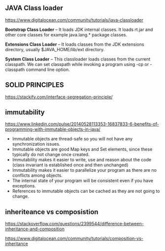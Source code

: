 ## JAVA Class loader
https://www.digitalocean.com/community/tutorials/java-classloader

**Bootstrap Class Loader** – It loads JDK internal classes. It loads rt.jar and other core classes for example java.lang.* package classes.  

**Extensions Class Loader** – It loads classes from the JDK extensions directory, usually $JAVA_HOME/lib/ext directory.  

**System Class Loader** – This classloader loads classes from the current classpath. We can set classpath while invoking a program using -cp or -classpath command line option.  

## SOLID PRINCIPLES
https://stackify.com/interface-segregation-principle/

## immutability
https://www.linkedin.com/pulse/20140528113353-16837833-6-benefits-of-programming-with-immutable-objects-in-java/

  * Immutable objects are thread-safe so you will not have any synchronization issues.
  * Immutable objects are good Map keys and Set elements, since these typically do not change once created.
  * Immutability makes it easier to write, use and reason about the code (class invariant is established once and then unchanged)
  * Immutability makes it easier to parallelize your program as there are no conflicts among objects.
  * The internal state of your program will be consistent even if you have exceptions.
  * References to immutable objects can be cached as they are not going to change.

## inheriteance vs composistion

https://stackoverflow.com/questions/2399544/difference-between-inheritance-and-composition

https://www.digitalocean.com/community/tutorials/composition-vs-inheritance
